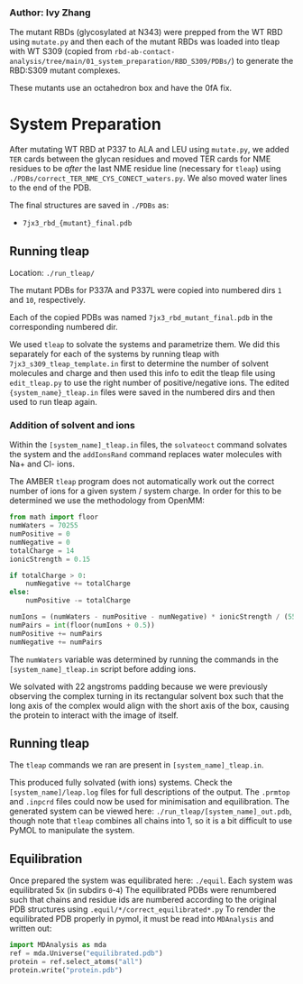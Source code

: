 ### Author: Ivy Zhang

The mutant RBDs (glycosylated at N343) were prepped from the WT RBD using `mutate.py` and then each of the mutant RBDs was loaded into tleap with WT S309 (copied from `rbd-ab-contact-analysis/tree/main/01_system_preparation/RBD_S309/PDBs/`) to generate the RBD:S309 mutant complexes.

These mutants use an octahedron box and have the 0fA fix. 

# System Preparation

After mutating WT RBD at P337 to ALA and LEU  using `mutate.py`,  we added `TER` cards between the glycan residues and moved TER cards for NME residues to be _after_ the last NME residue line (necessary for `tleap`) using `./PDBs/correct_TER_NME_CYS_CONECT_waters.py`. We also moved water lines to the end of the PDB.

The final structures are saved in `./PDBs` as:

- `7jx3_rbd_{mutant}_final.pdb`

## Running tleap

Location: `./run_tleap/`

The mutant PDBs for P337A and P337L were copied into numbered dirs `1` and `10`, respectively.

Each of the copied PDBs was named `7jx3_rbd_mutant_final.pdb` in the corresponding numbered dir.

We used `tleap` to solvate the systems and parametrize them. We did this separately for each of the systems by running tleap with `7jx3_s309_tleap_template.in` first to determine the number of solvent molecules and charge and then used this info to edit the tleap file using `edit_tleap.py` to use the right number of positive/negative ions. The edited `{system_name}_tleap.in` files were saved in the numbered dirs and then used to run tleap again. 

### Addition of solvent and ions

Within the `[system_name]_tleap.in` files, the `solvateoct` command solvates the system and the `addIonsRand` command replaces water molecules with Na+ and Cl- ions. 

The AMBER `tleap` program does not automatically work out the correct number of ions for a given system / system charge. In order for this to be determined we use the methodology from OpenMM:

```python
from math import floor
numWaters = 70255
numPositive = 0
numNegative = 0 
totalCharge = 14
ionicStrength = 0.15

if totalCharge > 0:
    numNegative += totalCharge
else:
    numPositive -= totalCharge

numIons = (numWaters - numPositive - numNegative) * ionicStrength / (55.4)  # Pure water is about 55.4 molar (depending on temperature)
numPairs = int(floor(numIons + 0.5))
numPositive += numPairs
numNegative += numPairs
```

The `numWaters` variable was determined by running the commands in the `[system_name]_tleap.in` script before adding ions.

We solvated with 22 angstroms padding because we were previously observing the complex turning in its rectangular solvent box such that the long axis of the complex would align with the short axis of the box, causing the protein to interact with the image of itself. 

## Running tleap

The `tleap` commands we ran are present in `[system_name]_tleap.in`.

This produced fully solvated (with ions) systems. Check the `[system_name]/leap.log` files for full descriptions of the output. The `.prmtop` and `.inpcrd` files could now be used for minimisation and equilibration. The generated system can be viewed here: `./run_tleap/[system_name]_out.pdb`, though note that `tleap` combines all chains into 1, so it is a bit difficult to use PyMOL to manipulate the system.

## Equilibration

Once prepared the system was equilibrated here: `./equil`. Each system was equilibrated 5x (in subdirs `0`-`4`)
The equilibrated PDBs were renumbered such that chains and residue ids are numbered according to the original PDB structures using `.equil/*/correct_equilibrated*.py`
To render the equilibrated PDB properly in pymol, it must be read into `MDAnalysis` and written out: 
```python
import MDAnalysis as mda
ref = mda.Universe("equilibrated.pdb")
protein = ref.select_atoms("all")
protein.write("protein.pdb")
```

